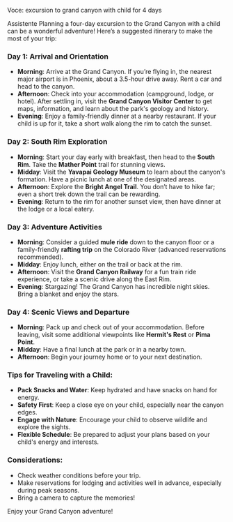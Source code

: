 Voce: excursion to grand canyon with child for 4 days

Assistente  Planning a four-day excursion to the Grand Canyon with a child can be a wonderful adventure! Here’s a suggested itinerary to make the most of your trip:

### Day 1: Arrival and Orientation
- **Morning**: Arrive at the Grand Canyon. If you’re flying in, the nearest major airport is in Phoenix, about a 3.5-hour drive away. Rent a car and head to the canyon.
- **Afternoon**: Check into your accommodation (campground, lodge, or hotel). After settling in, visit the **Grand Canyon Visitor Center** to get maps, information, and learn about the park's geology and history.
- **Evening**: Enjoy a family-friendly dinner at a nearby restaurant. If your child is up for it, take a short walk along the rim to catch the sunset.

### Day 2: South Rim Exploration
- **Morning**: Start your day early with breakfast, then head to the **South Rim**. Take the **Mather Point** trail for stunning views. 
- **Midday**: Visit the **Yavapai Geology Museum** to learn about the canyon's formation. Have a picnic lunch at one of the designated areas.
- **Afternoon**: Explore the **Bright Angel Trail**. You don’t have to hike far; even a short trek down the trail can be rewarding. 
- **Evening**: Return to the rim for another sunset view, then have dinner at the lodge or a local eatery.

### Day 3: Adventure Activities
- **Morning**: Consider a guided **mule ride** down to the canyon floor or a family-friendly **rafting trip** on the Colorado River (advanced reservations recommended).
- **Midday**: Enjoy lunch, either on the trail or back at the rim.
- **Afternoon**: Visit the **Grand Canyon Railway** for a fun train ride experience, or take a scenic drive along the East Rim.
- **Evening**: Stargazing! The Grand Canyon has incredible night skies. Bring a blanket and enjoy the stars.

### Day 4: Scenic Views and Departure
- **Morning**: Pack up and check out of your accommodation. Before leaving, visit some additional viewpoints like **Hermit's Rest** or **Pima Point**.
- **Midday**: Have a final lunch at the park or in a nearby town.
- **Afternoon**: Begin your journey home or to your next destination.

### Tips for Traveling with a Child:
- **Pack Snacks and Water**: Keep hydrated and have snacks on hand for energy.
- **Safety First**: Keep a close eye on your child, especially near the canyon edges.
- **Engage with Nature**: Encourage your child to observe wildlife and explore the sights.
- **Flexible Schedule**: Be prepared to adjust your plans based on your child's energy and interests.

### Considerations:
- Check weather conditions before your trip.
- Make reservations for lodging and activities well in advance, especially during peak seasons.
- Bring a camera to capture the memories!

Enjoy your Grand Canyon adventure!